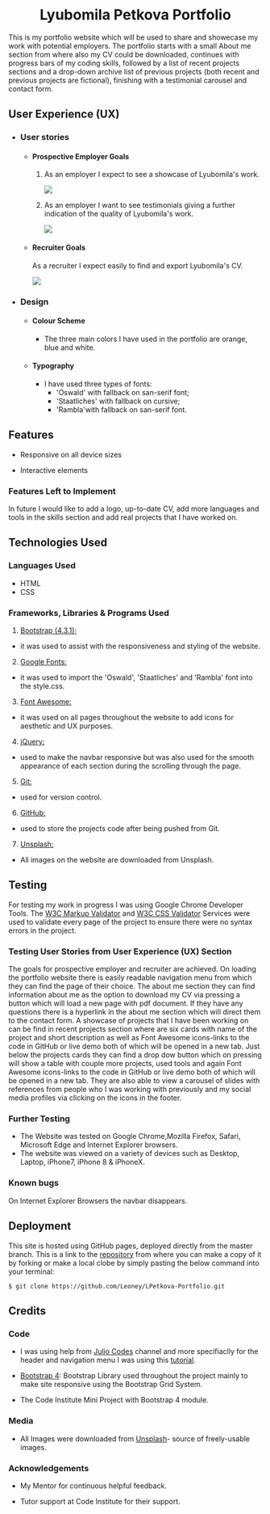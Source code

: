 <h1 align="center">Lyubomila Petkova Portfolio</h1>


This is my portfolio website which will be used to share and showecase my work with potential employers.
The portfolio starts with a small About me section from where also my CV could be downloaded, continues with progress bars of my coding skills, followed by a list of recent projects sections and a drop-down archive list of previous projects (both recent and previous projects are fictional), finishing with a testimonial carousel and contact form. 

## User Experience (UX)

-   ### User stories

    -   #### Prospective Employer Goals

        1. As an employer I expect to see a showcase of Lyubomila's work. 

            <img src="assets/images/projects_showcase.png">
        
        2. As an employer I want to see testimonials giving a further indication of the quality of Lyubomila's work. 

             <img src="assets/images/testimonials.png">


    -   #### Recruiter Goals

        As a recruiter I expect easily to find and export Lyubomila's CV.

        <img src="assets/images/download_cv.png">

-   ### Design

    -   #### Colour Scheme
        
        - The three main colors I have used in the portfolio are orange, blue and white.

    -   #### Typography

        - I have used three types of fonts: 
            - 'Oswald' with fallback on san-serif font;
            - 'Staatliches' with fallback on cursive;
            - 'Rambla'with fallback on san-serif font.

## Features

-   Responsive on all device sizes

-   Interactive elements

### Features Left to Implement

In future I would like to add a logo, up-to-date CV, add more languages and tools in the skills section and add real projects that I have worked on.

## Technologies Used

### Languages Used

-   HTML
-   CSS

### Frameworks, Libraries & Programs Used

1.  [Bootstrap (4.3.1):](https://getbootstrap.com/docs/4.3/getting-started/download/)
- it was used to assist with the responsiveness and styling of the website.

2. [Google Fonts:](https://fonts.google.com/) 
- it was used to import the 'Oswald', 'Staatliches' and 'Rambla' font into the style.css.

3. [Font Awesome:](https://fontawesome.com/)
- it was used on all pages throughout the website to add icons for aesthetic and UX purposes.

4. [jQuery:](https://jquery.com/) 
- used to make the navbar responsive but was also used for the smooth appearance of each section during the scrolling through the page.

5. [Git:](https://git-scm.com/)
- used for version control.

6. [GitHub:](https://github.com/) 
- used to store the projects code after being pushed from Git.

7. [Unsplash:](https://unsplash.com/) 
- All images on the website are downloaded from Unsplash.

## Testing

For testing my work in progress I was using Google Chrome Developer Tools. The [W3C Markup Validator](https://validator.w3.org/#validate_by_input) and [W3C CSS Validator](https://jigsaw.w3.org/css-validator/#validate_by_input) Services were used to validate every page of the project to ensure there were no syntax errors in the project.

### Testing User Stories from User Experience (UX) Section

The goals for prospective employer and recruiter are achieved. On loading the portfolio website there is easily readable navigation menu from which they can find the page of their choice. The about me section they can find information about me as the option to download my CV via pressing a button which will load a new page with pdf document. If they have any questions there is a hyperlink in the about me section which will direct them to the contact form. A showcase of projects that I have been working on can be find in recent projects section where are six cards with name of the project and short description as well as Font Awesome icons-links to the code in GitHub or live demo both of which will be opened in a new tab. Just below the projects cards they can find a drop dow button which on pressing will show a table with couple more projects, used tools and again Font Awesome icons-links to the code in GitHub or live demo both of which will be opened in a new tab. They are also able to view a carousel of slides with references from people who I was working with previously and my social media profiles via clicking on the icons in the footer. 

### Further Testing

-   The Website was tested on Google Chrome,Mozilla Firefox, Safari, Microsoft Edge and  Internet Explorer browsers.
-   The website was viewed on a variety of devices such as Desktop, Laptop, iPhone7, iPhone 8 & iPhoneX.

### Known bugs 

On Internet Explorer Browsers the navbar disappears.


## Deployment

This site is hosted using GitHub pages, deployed directly from the master branch. 
This is a link to the [repository](https://github.com/Leoney/LPetkova-Portfolio) from where you can make a copy of it by forking or make a local clobe by simply pasting the below command into your terminal:

```
$ git clone https://github.com/Leoney/LPetkova-Portfolio.git
```

## Credits

### Code

- I was using help from [Julio Codes](https://www.youtube.com/c/JulioCodes/about) channel and more specifiaclly for the header and navigation menu I was using this [tutorial](https://www.youtube.com/watch?v=M9BODcrzp4o).

- [Bootstrap 4](https://getbootstrap.com/docs/4.4/getting-started/introduction/): Bootstrap Library used throughout the project mainly to make site responsive using the Bootstrap Grid System.

- The Code Institute Mini Project with Bootstrap 4 module. 

### Media

-   All Images were downloaded from [Unsplash](https://unsplash.com/)- source of freely-usable images.

### Acknowledgements

-   My Mentor for continuous helpful feedback.

-   Tutor support at Code Institute for their support.